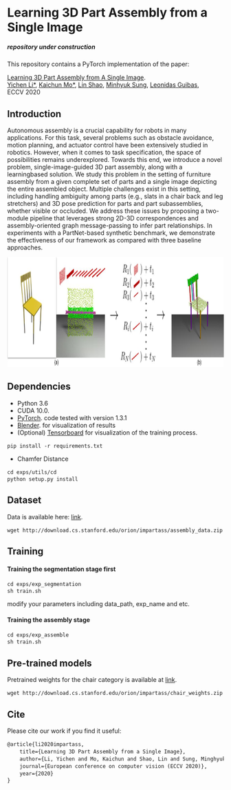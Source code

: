 # Learning 3D Part Assembly from a Single Image

##### repository under construction

This repository contains a PyTorch implementation of the paper:

[Learning 3D Part Assembly from A Single Image](https://arxiv.org/abs/2003.09754). 
<br>
[Yichen Li*](http://cs.stanford.edu/~liyichen/), 
[Kaichun Mo*](http://cs.stanford.edu/~kaichun/),
[Lin Shao](https://linsats.github.io/),
[Minhyuk Sung](https://mhsung.github.io/),
[Leonidas Guibas](https://geometry.stanford.edu/member/guibas/),
<br>
ECCV 2020


## Introduction

Autonomous assembly is a crucial capability for robots in many applications. For this task, several problems such as obstacle avoidance, motion planning, and actuator control have been extensively studied in robotics. However, when it comes to task specification, the space of possibilities remains underexplored. Towards this end, we introduce a novel problem, single-image-guided 3D part assembly, along with a learningbased solution. We study this problem in the setting of furniture assembly from a given complete set of parts and a single image depicting the entire assembled object. Multiple challenges exist in this setting, including handling ambiguity among parts (e.g., slats in a chair back and leg stretchers) and 3D pose prediction for parts and part subassemblies, whether visible or occluded. We address these issues by proposing a two-module pipeline that leverages strong 2D-3D correspondences and assembly-oriented graph message-passing to infer part relationships. In experiments with a PartNet-based synthetic benchmark, we demonstrate the effectiveness of our framework as compared with three baseline approaches.

<p float="left">
    <img src="imgs/teaser.jpg" height="256"/>
</p>

## Dependencies
* Python 3.6
* CUDA 10.0.
* [PyTorch](http://pytorch.org/). code tested with version 1.3.1
* [Blender](https://www.blender.org/). for visualization of results
* (Optional) [Tensorboard](https://www.tensorflow.org/) for visualization of the training process. 
```
pip install -r requirements.txt
```

* Chamfer Distance
```
cd exps/utils/cd
python setup.py install
```

## Dataset 
Data is available here: [link](http://download.cs.stanford.edu/orion/impartass/assembly_data.zip).
```
wget http://download.cs.stanford.edu/orion/impartass/assembly_data.zip
```

## Training

#### Training the segmentation stage first
```
cd exps/exp_segmentation
sh train.sh 
```
modify your parameters including data_path, exp_name and etc.

#### Training the assembly stage
```
cd exps/exp_assemble
sh train.sh 
```

## Pre-trained models

Pretrained weights for the chair category is available at [link](http://download.cs.stanford.edu/orion/impartass/chair_weights.zip). 
```
wget http://download.cs.stanford.edu/orion/impartass/chair_weights.zip
```


## Cite
Please cite our work if you find it useful:
```latex
@article{li2020impartass,
    title={Learning 3D Part Assembly from a Single Image},
    author={Li, Yichen and Mo, Kaichun and Shao, Lin and Sung, Minghyuk and Guibas, Leonidas},
    journal={European conference on computer vision (ECCV 2020)},
    year={2020}
}
```


